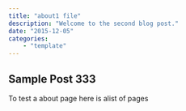 ```yaml
---
title: "about1 file"
description: "Welcome to the second blog post."
date: "2015-12-05"
categories: 
    - "template"
---
```


## Sample Post 333

To test a about page 
here is alist of pages

